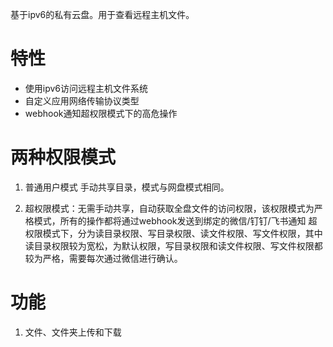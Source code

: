 基于ipv6的私有云盘。用于查看远程主机文件。

# 特性

- 使用ipv6访问远程主机文件系统
- 自定义应用网络传输协议类型
- webhook通知超权限模式下的高危操作

# 两种权限模式

1. 普通用户模式
   手动共享目录，模式与网盘模式相同。

2. 超权限模式：无需手动共享，自动获取全盘文件的访问权限，该权限模式为严格模式，所有的操作都将通过webhook发送到绑定的微信/钉钉/飞书通知
   超权限模式下，分为读目录权限、写目录权限、读文件权限、写文件权限，其中读目录权限较为宽松，为默认权限，写目录权限和读文件权限、写文件权限都较为严格，需要每次通过微信进行确认。

# 功能

1. 文件、文件夹上传和下载